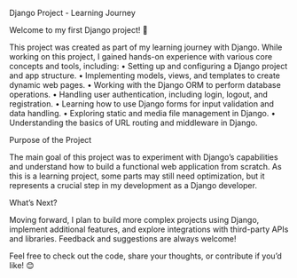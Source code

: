 Django Project - Learning Journey

Welcome to my first Django project! 🎉

This project was created as part of my learning journey with Django. While working on this project, I gained hands-on experience with various core concepts and tools, including:
	•	Setting up and configuring a Django project and app structure.
	•	Implementing models, views, and templates to create dynamic web pages.
	•	Working with the Django ORM to perform database operations.
	•	Handling user authentication, including login, logout, and registration.
	•	Learning how to use Django forms for input validation and data handling.
	•	Exploring static and media file management in Django.
	•	Understanding the basics of URL routing and middleware in Django.

Purpose of the Project

The main goal of this project was to experiment with Django’s capabilities and understand how to build a functional web application from scratch. As this is a learning project, some parts may still need optimization, but it represents a crucial step in my development as a Django developer.

What’s Next?

Moving forward, I plan to build more complex projects using Django, implement additional features, and explore integrations with third-party APIs and libraries. Feedback and suggestions are always welcome!

Feel free to check out the code, share your thoughts, or contribute if you’d like! 😊
